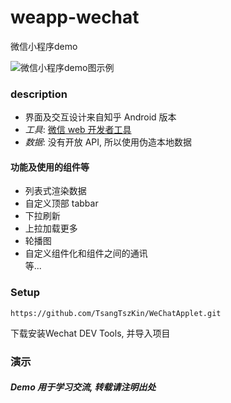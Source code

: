 # weapp-wechat

微信小程序demo

![微信小程序demo图示例](images/readme/1.gif)

### description
- 界面及交互设计来自知乎 Android 版本
- _工具_: [微信 web 开发者工具](https://mp.weixin.qq.com/debug/wxadoc/dev/devtools/download.html?t=1477579747265)
- _数据_: 没有开放 API, 所以使用伪造本地数据

#### 功能及使用的组件等
* 列表式渲染数据
* 自定义顶部 tabbar
* 下拉刷新
* 上拉加载更多
* 轮播图
* 自定义组件化和组件之间的通讯
<br/>等...

### Setup

```
https://github.com/TsangTszKin/WeChatApplet.git
```
下载安装Wechat DEV Tools, 并导入项目

### 演示


##### Demo 用于学习交流, 转载请注明出处





